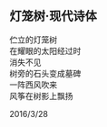 ## 灯笼树·现代诗体
伫立的灯笼树 <br>
在耀眼的太阳经过时 <br>
消失不见 <br>
树旁的石头变成墓碑 <br>
一阵西风吹来 <br>
风筝在树影上飘扬 <br>

2016/3/28 
